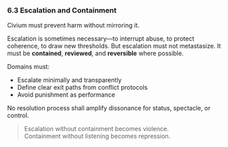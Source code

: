 ### 6.3 Escalation and Containment

Civium must prevent harm without mirroring it.

Escalation is sometimes necessary—to interrupt abuse, to protect coherence, to draw new thresholds. But escalation must not metastasize. It must be **contained**, **reviewed**, and **reversible** where possible.

Domains must:
- Escalate minimally and transparently
- Define clear exit paths from conflict protocols
- Avoid punishment as performance

No resolution process shall amplify dissonance for status, spectacle, or control.

> Escalation without containment becomes violence.  
> Containment without listening becomes repression.

